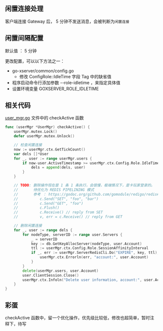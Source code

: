 ## 闲置连接处理

客户端连接 Gateway 后， 5 分钟不发送消息，会被判断为`闲置连接`

## 闲置间隔配置

默认值 ： 5 分钟

更改配置，可以以下方法之一：
- go-xserver/common/config.go
  - 修改 ConfigRole::IdleTime 字段 Tag 中的缺省值
- 程序启动命令行添加参数 --role-idletime ，来指定具体值
- 设置环境变量 GOXSERVER_ROLE_IDLETIME


## 相关代码

[user_mgr.go](../internal/components/node/gateway/user_mgr.go) 文件中的 checkActive 函数

```go
func (userMgr *UserMgr) checkActive() {
	userMgr.mutex.Lock()
	defer userMgr.mutex.Unlock()

	// 检查闲置连接
	now := userMgr.ctx.GetTickCount()
	var dels []*User
	for _, user := range userMgr.users {
		if now-user.ActiveTimestamp >= userMgr.ctx.Config.Role.IdleTime*1000 {
			dels = append(dels, user)
		}
	}

	// TODO: 删除操作现在是 1 条 1 条执行，会很慢，极端情况下，是卡玩家登录的。
	//       待优化为 REDIS PIPELINING 模式
	//       参考 ： https://godoc.org/github.com/gomodule/redigo/redis#hdr-Pipelining ，类似：
	//       	c.Send("SET", "foo", "bar")
	//			c.Send("GET", "foo")
	//			c.Flush()
	//			c.Receive() // reply from SET
	//			v, err = c.Receive() // reply from GET

	// 删除闲置连接
	for _, user := range dels {
		for nodeType, serverID := range user.Servers {
			_ = serverID
			key := db.GetKeyAllocServer(nodeType, user.Account)
			ttl := userMgr.ctx.Config.Role.SessionAffinityInterval
			if _, err := userMgr.ServerRedisCli.Do("EXPIRE", key, ttl); err != nil { // 设置账号分配的服务器资源信息，过期时间 5 分钟
				userMgr.ctx.Errorln(err, "account:", user.Account)
			}
		}
		delete(userMgr.users, user.Account)
		user.ClientSession.Close()
		userMgr.ctx.Infoln("Delete user information, account:", user.Account)
	}
}
```

## 彩蛋

checkActive 函数中，留一个优化操作，优先级比较低，修改也超简单，暂时注释下，待写
